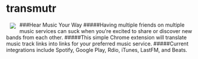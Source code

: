 # transmutr
###Hear Music Your Way
<img src="https://github.com/minond/transmutr/blob/master/img/128.png" align="left" hspace="10" vspace="3">
#####Having multiple friends on multiple music services can suck when you're excited to share or discover new bands from each other.
#####This simple Chrome extension will translate music track links into links for your preferred music service.
#####Current integrations include Spotify, Google Play, Rdio, iTunes, LastFM, and Beats.
